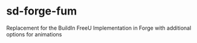 # sd-forge-fum
Replacement for the BuildIn FreeU Implementation in Forge with additional options for animations
